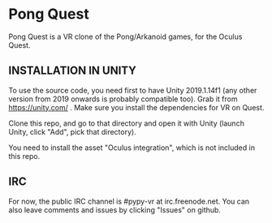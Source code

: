 Pong Quest
=========================================

Pong Quest is a VR clone of the Pong/Arkanoid games, for the Oculus Quest.


INSTALLATION IN UNITY
---------------------

To use the source code, you need first to have Unity 2019.1.14f1 (any other version from 2019 onwards is probably compatible too).  Grab it from https://unity.com/ .  Make sure you install the dependencies for VR on Quest.

Clone this repo, and go to that directory and open it with Unity (launch Unity, click "Add", pick that directory).

You need to install the asset "Oculus integration", which is not included in this repo.


IRC
---

For now, the public IRC channel is #pypy-vr at irc.freenode.net.  You can also leave comments and issues by clicking "Issues" on github.
